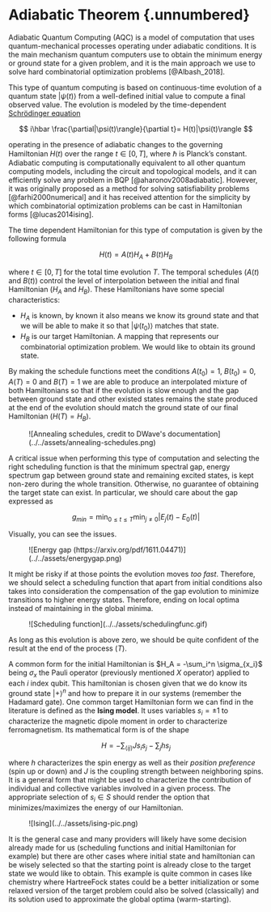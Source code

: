 # Adiabatic Theorem {.unnumbered}

Adiabatic Quantum Computing (AQC) is a model of computation that uses quantum-mechanical processes operating under adiabatic conditions. It is the main mechanism quantum computers use to obtain the minimum energy or ground state for a given problem, and it is the main approach we use to solve hard combinatorial optimization problems [@Albash_2018].

This type of quantum computing is based on continuous-time evolution of a quantum state $|\psi(t)\rangle$ from a well-defined initial value to compute a final observed value. The evolution is modeled by the time-dependent [Schrödinger equation](https://en.wikipedia.org/wiki/Schr%C3%B6dinger_equation)

$$
i\hbar \frac{\partial|\psi(t)\rangle}{\partial t}= H(t)|\psi(t)\rangle
$$

operating in the presence of adiabatic changes to the governing Hamiltonian $H(t)$ over the range $t\in\left[0,T\right]$, where $\hbar$ is Planck’s constant. Adiabatic computing is computationally equivalent to all other quantum computing models, including the circuit and topological models, and it can efficiently solve any problem in BQP [@aharonov2008adiabatic]. However, it was originally proposed as a method for solving satisfiability problems [@farhi2000numerical] and it has received attention for the simplicity by which combinatorial optimization problems can be cast in Hamiltonian forms [@lucas2014ising].

The time dependent Hamiltonian for this type of computation is given by the following formula

$$
H(t) = A(t)H_{A} + B(t)H_B
$$

where $t\in[0, T]$ for the total time evolution $T$. The temporal schedules ($A(t)$ and $B(t)$) control the level of interpolation between the initial and final Hamiltonian ($H_A$ and $H_B$). These Hamiltonians have some special characteristics:

* $H_A$ is known, by known it also means we know its ground state and that we will be able to make it so that $|\psi(t_0)\rangle$ matches that state.
* $H_B$ is our target Hamiltonian. A mapping that represents our combinatorial optimization problem. We would like to obtain its ground state.

By making the schedule functions meet the conditions $A(t_0) = 1$, $B(t_0)  =0$, $A(T) = 0$ and $B(T) = 1$ we are able to produce an interpolated mixture of both Hamiltonians so that if the evolution is slow enough and the gap between ground state and other existed states remains the state produced at the end of the evolution should match the ground state of our final Hamiltonian ($H(T) = H_B$).

<figure markdown>
![Annealing schedules, credit to DWave's documentation](../../assets/annealing-schedules.png)
</figure>

A critical issue when performing this type of computation and selecting the right scheduling function is that the minimum spectral gap, energy spectrum gap between ground state and remaining excited states, is kept non-zero during the whole transition. Otherwise, no guarantee of obtaining the target state can exist. In particular, we should care about the gap expressed as

$$
g_{min} = \min_{0\le t \le T} \min_{j\ne0} |E_j(t) - E_0(t)|
$$

Visually, you can see the issues.
<figure markdown>
![Energy gap (https://arxiv.org/pdf/1611.04471)](../../assets/energygap.png)
</figure>

It might be risky if at those points the evolution moves _too fast_. Therefore, we should select a scheduling function that apart from initial conditions also takes into consideration the compensation of the gap evolution to minimize transitions to higher energy states. Therefore, ending on local optima instead of maintaining in the global minima.

<figure markdown>
![Scheduling function](../../assets/schedulingfunc.gif)
</figure>

As long as this evolution is above zero, we should be quite confident of the result at the end of the process ($T$).

A common form for the initial Hamiltonian is $H_A = -\sum_i^n \sigma_{x_i}$ being $\sigma_x$ the Pauli operator (previously mentioned $X$ operator) applied to each $i$ index qubit. This hamiltonian is chosen given that we do know its ground state $|+\rangle^n$ and how to prepare it in our systems (remember the Hadamard gate). One common target Hamiltonian form we can find in the literature is defined as the **Ising model**. It uses variables $s_i = \pm 1$ to characterize the magnetic dipole moment in order to characterize ferromagnetism. Its mathematical form is of the shape

$$
H = -\sum_{\langle i j \rangle} J s_i s_j - \sum_j h s_j
$$

where $h$ characterizes the spin energy as well as their _position preference_ (spin up or down) and $J$ is the coupling strength between neighboring spins. It is a general form that might be used to characterize the contribution of individual and collective variables involved in a given process. The appropriate selection of $s_i \in S$ should render the option that minimizes/maximizes the energy of our Hamiltonian.

<figure markdown>
![Ising](../../assets/ising-pic.png)
</figure>

It is the general case and many providers will likely have some decision already made for us (scheduling functions and initial Hamiltonian for example) but there are other cases where initial state and hamiltonian can be wisely selected so that the starting point is already close to the target state we would like to obtain. This example is quite common in cases like chemistry where HartreeFock states could be a better initialization or some relaxed version of the target problem could also be solved (classically) and its solution used to approximate the global optima (warm-starting).
